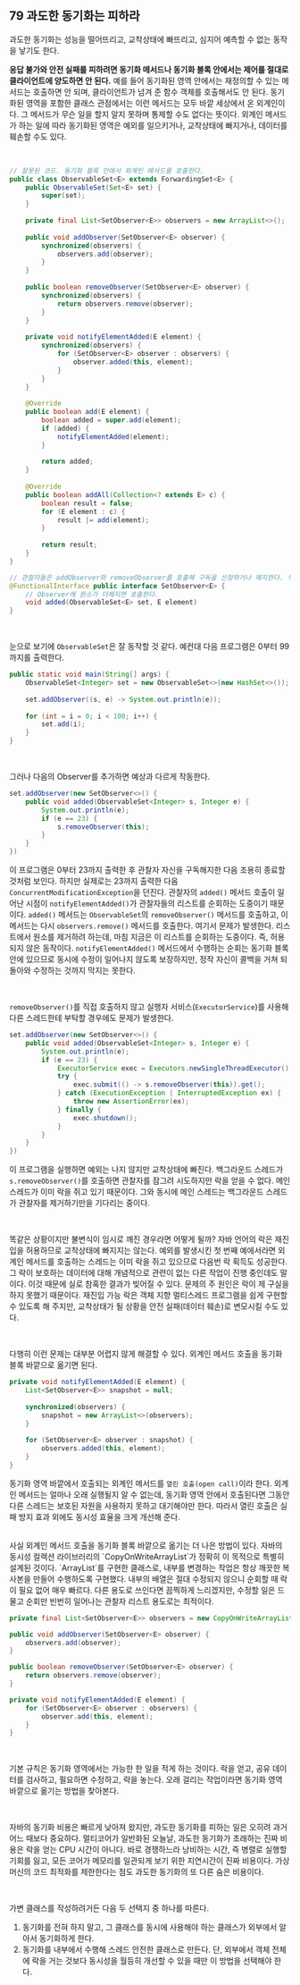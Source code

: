## 79 과도한 동기화는 피하라

과도한 동기화는 성능을 떨어뜨리고, 교착상태에 빠뜨리고, 심지어 예측할 수 없는 동작을 낳기도 한다.

**응답 불가와 안전 실패를 피하려면 동기화 메서드나 동기화 블록 안에서는 제어를 절대로 클라이언트에 양도하면 안 된다.** 예를 들어 동기화된 영역 안에서는 재정의할 수 있는 메서드는 호출하면 안 되며, 클라이언트가 넘겨 준 함수 객체를 호출해서도 안 된다. 동기화된 영역을 포함한 클래스 관점에서는 이런 메서드는 모두 바깥 세상에서 온 외계인이다. 그 메서드가 무슨 일을 할지 알지 못하며 통제할 수도 없다는 뜻이다. 외계인 메서드가 하는 일에 따라 동기화된 영역은 예외를 일으키거나, 교착상태에 빠지거나, 데이터를 훼손할 수도 있다.

<br />

```java
// 잘못된 코드. 동기화 블록 안에서 외계인 메서드를 호출한다.
public class ObservableSet<E> extends ForwardingSet<E> {
    public ObservableSet(Set<E> set) {
        super(set);
    }
    
    private final List<SetObserver<E>> observers = new ArrayList<>();
    
    public void addObserver(SetObserver<E> observer) {
        synchronized(observers) {
            observers.add(observer);
        }
    }
    
    public boolean removeObserver(SetObserver<E> observer) {
        synchronized(observers) {
            return observers.remove(observer);
        }
    }
    
    private void notifyElementAdded(E element) {
        synchronized(observers) {
            for (SetObserver<E> observer : observers) {
                observer.added(this, element);
            }
        }
    }
    
    @Override
    public boolean add(E element) {
        boolean added = super.add(element);
        if (added) {
            notifyElementAdded(element);
        }
        
        return added;
    }
    
    @Override
    public boolean addAll(Collection<? extends E> c) {
        boolean result = false;
        for (E element : c) {
            result |= add(element);
        }
        
        return result;
    }
}

// 관찰자들은 addObserver와 removeObserver를 호출해 구독을 신청하거나 해지한다. 두 경우 모두 다음 콜백 인터페이스의 인스턴스를 메서드에 건넨다.
@FunctionalInterface public interface SetObserver<E> {
    // Observer에 원소가 더해지면 호출한다.
    void added(ObservableSet<E> set, E element)
}
```

<br />

눈으로 보기에 `ObservableSet`은 잘 동작할 것 같다. 예컨대 다음 프로그램은 0부터 99까지를 출력한다.

```java
public static void main(String[] args) {
    ObservableSet<Integer> set = new ObservableSet<>(new HashSet<>());
    
    set.addObserver((s, e) -> System.out.println(e));
    
    for (int = i = 0; i < 100; i++) {
        set.add(i);
    }
}
```

<br />

그러나 다음의 Observer를 추가하면 예상과 다르게 작동한다.

```java
set.addObserver(new SetObserver<>() {
    public void added(ObservableSet<Integer> s, Integer e) {
        System.out.println(e);
        if (e == 23) {
            s.removeObserver(this);
        }
    }
})
```

이 프로그램은 0부터 23까지 출력한 후 관찰자 자신을 구독해지한 다음 조용히 종료할 것처럼 보인다. 하지만 실제로는 23까지 출력한 다음 `ConcurrentModificationException`을 던진다. 관찰자의 `added()` 메서드 호출이 일어난 시점이 `notifyElementAdded()`가 관찰자들의 리스트를 순회하는 도중이기 때문이다. `added()` 메서드는 `ObservableSet`의 `removeObserver()` 메서드를 호출하고, 이 메서드는 다시 `observers.remove()` 메서드를 호출한다. 여기서 문제가 발생한다. 리스트에서 원소를 제거하려 하는데, 마침 지금은 이 리스트를 순회하는 도중이다. 즉, 허용되지 않은 동작이다. `notifyElementAdded()` 메서드에서 수행하는 순회는 동기화 블록 안에 있으므로 동시에 수정이 일어나지 않도록 보장하지만, 정작 자신이 콜백을 거쳐 되돌아와 수정하는 것까지 막지는 못한다.

<br />

`removeObserver()`를 직접 호출하지 않고 실행자 서비스(`ExecutorService`)를 사용해 다른 스레드한테 부탁할 경우에도 문제가 발생한다.

```java
set.addObserver(new SetObserver<>() {
    public void added(ObservableSet<Integer> s, Integer e) {
        System.out.println(e);
        if (e == 23) {
            ExecutorService exec = Executors.newSingleThreadExecutor();
            try {
                exec.submit(() -> s.removeObserver(this)).get();
            } catch (ExecutionException | InterruptedException ex) {
                throw new AssertionError(ex);
            } finally {
                exec.shutdown();
            }
        }
    }
})
```

이 프로그램을 실행하면 예외는 나지 않지만 교착상태에 빠진다. 백그라운드 스레드가 `s.removeObserver()`를 호출하면 관찰자를 잠그려 시도하지만 락을 얻을 수 없다. 메인 스레드가 이미 락을 쥐고 있기 때문이다. 그와 동시에 메인 스레드는 백그라운드 스레드가 관찰자를 제거하기만을 기다리는 중이다.

<br />

똑같은 상황이지만 불변식이 임시로 깨진 경우라면 어떻게 될까? 자바 언어의 락은 재진입을 허용하므로 교착상태에 빠지지는 않는다. 예외를 발생시킨 첫 번째 예에서라면 외계인 메서드를 호출하는 스레드는 이미 락을 쥐고 있으므로 다음번 락 획득도 성공한다. 그 락이 보호하는 데이터에 대해 개념적으로 관련이 없는 다른 작업이 진행 중인데도 말이다. 이것 때문에 실로 참혹한 결과가 빚어질 수 있다. 문제의 주 원인은 락이 제 구실을 하지 못했기 때문이다. 재진입 가능 락은 객체 지향 멀티스레드 프로그램을 쉽게 구현할 수 있도록 해 주지만, 교착상태가 될 상황을 안전 실패(데이터 훼손)로 변모시킬 수도 있다.

<br />

다행히 이런 문제는 대부분 어렵지 않게 해결할 수 있다. 외계인 메서드 호출을 동기화 블록 바깥으로 옮기면 된다.

```java
private void notifyElementAdded(E element) {
    List<SetObserver<E>> snapshot = null;
    
    synchronized(observers) {
        snapshot = new ArrayList<>(observers);
    }
    
    for (SetObserver<E> observer : snapshot) {
        observers.added(this, element);
    }
}
```

동기화 영역 바깥에서 호출되는 외계인 메서드를 `열린 호출(open call)`이라 한다. 외계인 메서드는 얼마나 오래 실행될지 알 수 없는데, 동기화 영역 안에서 호출된다면 그동안 다른 스레드는 보호된 자원을 사용하지 못하고 대기해야만 한다. 따라서 열린 호출은 실패 방지 효과 외에도 동시성 효율을 크게 개선해 준다.

<br />
사실 외계인 메서드 호출을 동기화 블록 바깥으로 옮기는 더 나은 방법이 있다. 자바의 동시성 컬렉션 라이브러리의 `CopyOnWriteArrayList`가 정확히 이 목적으로 특별히 설계된 것이다. `ArrayList`를 구현한 클래스로, 내부를 변경하는 작업은 항상 깨끗한 복사본을 만들어 수행하도록 구현했다. 내부의 배열은 절대 수정되지 않으니 순회할 때 락이 필요 없어 매우 빠르다. 다른 용도로 쓰인다면 끔찍하게 느리겠지만, 수정할 일은 드물고 순회만 빈번히 일어나는 관찰자 리스트 용도로는 최적이다.

```java
private final List<SetObserver<E>> observers = new CopyOnWriteArrayList<>();

public void addObserver(SetObserver<E> observer) {
    observers.add(observer);
}

public boolean removeObserver(SetObserver<E> observer) {
    return observers.remove(observer);
}

private void notifyElementAdded(E element) {
    for (SetObserver<E> observer : observers) {
        observer.add(this, element);
    }
}
```

<br />

기본 규칙은 동기화 영역에서는 가능한 한 일을 적게 하는 것이다. 락을 얻고, 공유 데이터를 검사하고, 필요하면 수정하고, 락을 놓는다. 오래 걸리는 작업이라면 동기화 영역 바깥으로 옮기는 방법을 찾아본다.

<br />

자바의 동기화 비용은 빠르게 낮아져 왔지만, 과도한 동기화를 피하는 일은 오히려 과거 어느 때보다 중요하다. 멀티코어가 일반화된 오늘날, 과도한 동기화가 초래하는 진짜 비용은 락을 얻는 CPU 시간이 아니다. 바로 경쟁하느라 낭비하는 시간, 즉 병렬로 실행할 기회를 잃고, 모든 코어가 메모리를 일관되게 보기 위한 지연시간이 진짜 비용이다. 가상머신의 코드 최적화를 제한한다는 점도 과도한 동기화의 또 다른 숨은 비용이다.

<br />

가변 클래스를 작성하려거든 다음 두 선택지 중 하나를 따른다.

1. 동기화를 전혀 하지 말고, 그 클래스를 동시에 사용해야 하는 클래스가 외부에서 알아서 동기화하게 한다.
2. 동기화를 내부에서 수행해 스레드 안전한 클래스로 만든다. 단, 외부에서 객체 전체에 락을 거는 것보다 동시성을 월등히 개선할 수 있을 때만 이 방법을 선택해야 한다.